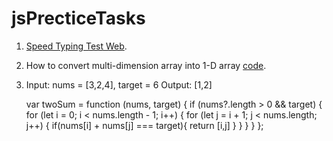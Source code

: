 # jsPrecticeTasks

1. [Speed Typing Test Web](https://github.com/purnima999/jsPrecticeTasks/tree/main/speedTyper).
2. How to convert multi-dimension array into 1-D array [code](https://github.com/purnima999/JavaScript-Solutions/blob/main/two.js).
3. Input: nums = [3,2,4], target = 6
   Output: [1,2]
   
   var twoSum = function (nums, target) {
    if (nums?.length > 0 && target) {
        for (let i = 0; i < nums.length - 1; i++) {
            for (let j = i + 1; j < nums.length; j++) {
                if(nums[i] + nums[j] === target){
                    return [i,j]
                }
            }
        }
    }
};
